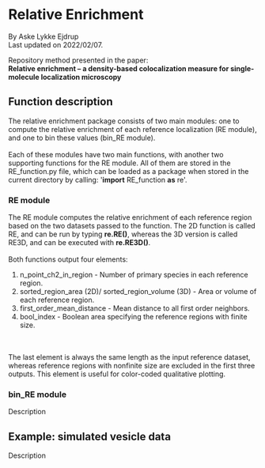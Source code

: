 # Relative Enrichment
By Aske Lykke Ejdrup
<br>
Last updated on 2022/02/07.

Repository method presented in the paper:
<br>
**Relative enrichment – a density-based colocalization measure for single-molecule localization microscopy**

## Function description
The relative enrichment package consists of two main modules: one to compute the relative enrichment of each reference localization (RE module), and one to bin these values (bin_RE module).
<br><br>
Each of these modules have two main functions, with another two supporting functions for the RE module. All of them are stored in the RE_function.py file, which can be loaded as a package when stored in the current directory by calling:
'**import** RE_function **as** re'.

### RE module
The RE module computes the relative enrichment of each reference region based on the two datasets passed to the function. The 2D function is called RE, and can be run by typing **re.RE()**, whereas the 3D version is called RE3D, and can be executed with **re.RE3D()**.
<br><br>
Both functions output four elements:
<br>
1. n_point_ch2_in_region - Number of primary species in each reference region.
2. sorted_region_area (2D)/ sorted_region_volume (3D) - Area or volume of each reference region.
3. first_order_mean_distance - Mean distance to all first order neighbors.
4. bool_index - Boolean area specifying the reference regions with finite size.

<br><br>
The last element is always the same length as the input reference dataset, whereas reference regions with nonfinite size are excluded in the first three outputs. This element is useful for color-coded qualitative plotting.

### bin_RE module
Description

## Example: simulated vesicle data
Description 